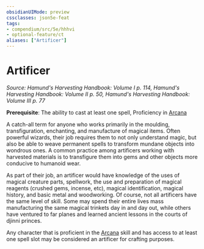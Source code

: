 ```yaml
---
obsidianUIMode: preview
cssclasses: json5e-feat
tags:
- compendium/src/5e/hhhvi
- optional-feature/ct
aliases: ["Artificer"]
---
```

# Artificer
*Source: Hamund's Harvesting Handbook: Volume I p. 114, Hamund's Harvesting Handbook: Volume II p. 50, Hamund's Harvesting Handbook: Volume III p. 77*  

**Prerequisite**: The ability to cast at least one spell, Proficiency in [Arcana](2-Mechanics/CLI/rules/skills.md#Arcana)

A catch-all term for anyone who works primarily in the moulding, transfiguration, enchanting, and manufacture of magical items. Often powerful wizards, their job requires them to not only understand magic, but also be able to weave permanent spells to transform mundane objects into wondrous ones. A common practice among artificers working with harvested materials is to transfigure them into gems and other objects more conducive to humanoid wear.

As part of their job, an artificer would have knowledge of the uses of magical creature parts, spellwork, the use and preparation of magical reagents (crushed gems, incense, etc), magical identification, magical history, and basic metal and woodworking. Of course, not all artificers have the same level of skill. Some may spend their entire lives mass manufacturing the same magical trinkets day in and day out, while others have ventured to far planes and learned ancient lessons in the courts of djinni princes.

Any character that is proficient in the [Arcana](2-Mechanics/CLI/rules/skills.md#Arcana) skill and has access to at least one spell slot may be considered an artificer for crafting purposes.